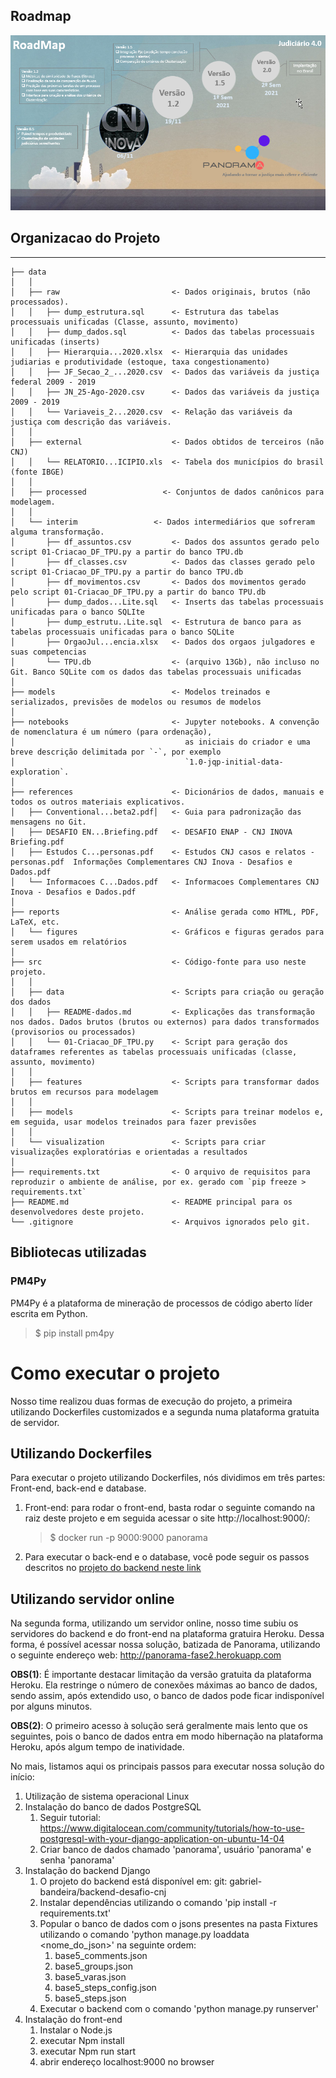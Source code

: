 ## Roadmap
<img src='/reports/figures/roadmap.png'>

## Organizacao do Projeto
------------
    ├── data
    │   │
    │   ├── raw                         <- Dados originais, brutos (não processados).
    │   │   ├── dump_estrutura.sql      <- Estrutura das tabelas processuais unificadas (Classe, assunto, movimento)
    │   │   ├── dump_dados.sql          <- Dados das tabelas processuais unificadas (inserts)
    │   │   ├── Hierarquia...2020.xlsx  <- Hierarquia das unidades judiarias e produtividade (estoque, taxa congestionamento)
    │   │   ├── JF_Secao_2_...2020.csv  <- Dados das variáveis da justiça federal 2009 - 2019
    │   │   ├── JN_25-Ago-2020.csv      <- Dados das variáveis da justiça 2009 - 2019
    │   │   └── Variaveis_2...2020.csv  <- Relação das variáveis da justiça com descrição das variáveis.
    │   │
    │   ├── external                    <- Dados obtidos de terceiros (não CNJ) 
    │   │   └── RELATORIO...ICIPIO.xls  <- Tabela dos municípios do brasil (fonte IBGE)
    │   │
    │   ├── processed                 <- Conjuntos de dados canônicos para modelagem.
    │   │
    │   └── interim                 <- Dados intermediários que sofreram alguma transformação.
    │       ├── df_assuntos.csv         <- Dados dos assuntos gerado pelo script 01-Criacao_DF_TPU.py a partir do banco TPU.db
    │       ├── df_classes.csv          <- Dados das classes gerado pelo script 01-Criacao_DF_TPU.py a partir do banco TPU.db
    │       ├── df_movimentos.csv       <- Dados dos movimentos gerado pelo script 01-Criacao_DF_TPU.py a partir do banco TPU.db
    │       ├── dump_dados...Lite.sql   <- Inserts das tabelas processuais unificadas para o banco SQLIte
    │       ├── dump_estrutu..Lite.sql  <- Estrutura de banco para as tabelas processuais unificadas para o banco SQLite
    │       ├── OrgaoJul...encia.xlsx   <- Dados dos orgaos julgadores e suas competencias
    │       └── TPU.db                  <- (arquivo 13Gb), não incluso no Git. Banco SQLite com os dados das tabelas processuais unificadas
    │
    ├── models                          <- Modelos treinados e serializados, previsões de modelos ou resumos de modelos
    │
    ├── notebooks                       <- Jupyter notebooks. A convenção de nomenclatura é um número (para ordenação),
    │                                      as iniciais do criador e uma breve descrição delimitada por `-`, por exemplo
    │                                      `1.0-jqp-initial-data-exploration`.  
    │
    ├── references                      <- Dicionários de dados, manuais e todos os outros materiais explicativos.
    │   ├── Conventional...beta2.pdf│   <- Guia para padronização das mensagens no Git.
    │   ├── DESAFIO EN...Briefing.pdf   <- DESAFIO ENAP - CNJ INOVA Briefing.pdf
    │   ├── Estudos C...personas.pdf    <- Estudos CNJ casos e relatos - personas.pdf  Informações Complementares CNJ Inova - Desafios e Dados.pdf
    │   └── Informacoes C...Dados.pdf   <- Informacoes Complementares CNJ Inova - Desafios e Dados.pdf
    │
    ├── reports                         <- Análise gerada como HTML, PDF, LaTeX, etc.
    │   └── figures                     <- Gráficos e figuras gerados para serem usados em relatórios
    │
    ├── src                             <- Código-fonte para uso neste projeto.
    │   │
    │   ├── data                        <- Scripts para criação ou geração dos dados
    │   │   ├── README-dados.md         <- Explicações das transformação nos dados. Dados brutos (brutos ou externos) para dados transformados (provisorios ou processados)
    │   │   └── 01-Criacao_DF_TPU.py    <- Script para geração dos dataframes referentes as tabelas processuais unificadas (classe, assunto, movimento)
    │   │
    │   ├── features                    <- Scripts para transformar dados brutos em recursos para modelagem
    │   │
    │   ├── models                      <- Scripts para treinar modelos e, em seguida, usar modelos treinados para fazer previsões
    │   │
    │   └── visualization               <- Scripts para criar visualizações exploratórias e orientadas a resultados
    │
    ├── requirements.txt                <- O arquivo de requisitos para reproduzir o ambiente de análise, por ex. gerado com `pip freeze > requirements.txt`
    ├── README.md                       <- README principal para os desenvolvedores deste projeto.
    └── .gitignore                      <- Arquivos ignorados pelo git.

## Bibliotecas utilizadas
### PM4Py
PM4Py é a plataforma de mineração de processos de código aberto líder escrita em Python.

>$ pip install pm4py

# Como executar o projeto

Nosso time realizou duas formas de execução do projeto, a primeira utilizando Dockerfiles customizados e a segunda numa plataforma gratuita de servidor.

## Utilizando Dockerfiles

Para executar o projeto utilizando Dockerfiles, nós dividimos em três partes: Front-end, back-end e database.

1. Front-end: para rodar o front-end, basta rodar o seguinte comando na raiz deste projeto e em seguida acessar o site http://localhost:9000/:

    > $ docker run -p 9000:9000 panorama

2. Para executar o back-end e o database, você pode seguir os passos descritos no [projeto do backend neste link](https://github.com/gabriel-bandeira/backend-desafio-cnj)

## Utilizando servidor online

Na segunda forma, utilizando um servidor online, nosso time subiu os servidores do backend e do front-end na plataforma gratuira Heroku. Dessa forma, é possível acessar nossa solução, batizada de Panorama, utilizando o seguinte endereço web:
    http://panorama-fase2.herokuapp.com
    
**OBS(1)**: É importante destacar limitação da versão gratuita da plataforma Heroku. Ela restringe o número de conexões máximas ao banco de dados, sendo assim, após extendido uso, o banco de dados pode ficar indisponível por alguns minutos. 

**OBS(2)**: O primeiro acesso à solução será geralmente mais lento que os seguintes, pois o banco de dados entra em modo hibernação na plataforma Heroku, após algum tempo de inatividade.

No mais, listamos aqui os principais passos para executar nossa solução do início:

1. Utilização de sistema operacional Linux
2. Instalação do banco de dados PostgreSQL
    1. Seguir tutorial: https://www.digitalocean.com/community/tutorials/how-to-use-postgresql-with-your-django-application-on-ubuntu-14-04
    2. Criar banco de dados chamado 'panorama', usuário 'panorama' e senha 'panorama'
3. Instalação do backend Django
    1. O projeto do backend está disponível em: git: gabriel-bandeira/backend-desafio-cnj
    2. Instalar dependências utilizando o comando 'pip install -r requirements.txt'
    3. Popular o banco de dados com o jsons presentes na pasta Fixtures utilizando o comando 'python manage.py loaddata <nome_do_json>' na seguinte ordem:
        1. base5_comments.json
        2. base5_groups.json
        3. base5_varas.json
        4. base5_steps_config.json
        5. base5_steps.json
    4. Executar o backend com o comando 'python manage.py runserver'
4. Instalação do front-end
    1. Instalar o Node.js
    2. executar Npm install
    3. executar Npm run start
    4. abrir endereço localhost:9000 no browser
